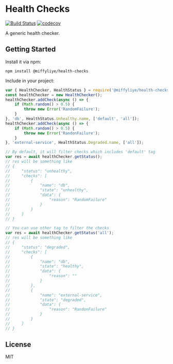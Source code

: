 # Health Checks
[![Build Status](https://travis-ci.org/MiffyLiye/HealthChecksJS.svg?branch=master)](https://travis-ci.org/MiffyLiye/HealthChecksJS)
[![codecov](https://codecov.io/gh/MiffyLiye/HealthChecksJS/branch/master/graph/badge.svg)](https://codecov.io/gh/MiffyLiye/HealthChecksJS)

A generic health checker.

## Getting Started

Install it via npm:

```shell
npm install @miffyliye/health-checks
```

Include in your project:

```javascript
var { HealthChecker, HealthStatus } = require('@miffyliye/health-checks');
const healthChecker = new HealthChecker();
healthChecker.addCheck(async () => {
    if (Math.random() > 0.5) {
        throw new Error('RandomFailure');
    }
}, 'db', HealthStatus.Unhealthy.name, ['default', 'all']);
healthChecker.addCheck(async () => {
    if (Math.random() > 0.5) {
        throw new Error('RandonFailure');
    }
}, 'external-service', HealthStatus.Degraded.name, ['all']);

// By default, it will filter checks which includes 'default' tag
var res = await healthChecker.getStatus();
// res will be something like 
// {
//     "status": "unhealthy",
//     "checks": [
//         {
//             "name": "db",
//             "state": "unhealthy",
//             "data": {
//                 "reason": "RandomFailure"
//             }
//         }
//     ]
// }

// You can use other tag to filter the checks
var res = await healthChecker.getStatus('all');
// res will be something like 
// {
//     "status": "degraded",
//     "checks": [
//         {
//             "name": "db",
//             "state": "healthy",
//             "data": {
//                 "reason": ""
//             }
//         },
//         {
//             "name": "external-service",
//             "state": "degraded",
//             "data": {
//                 "reason": "RandonFailure"
//             }
//         }
//     ]
// }
```

## License

MIT
